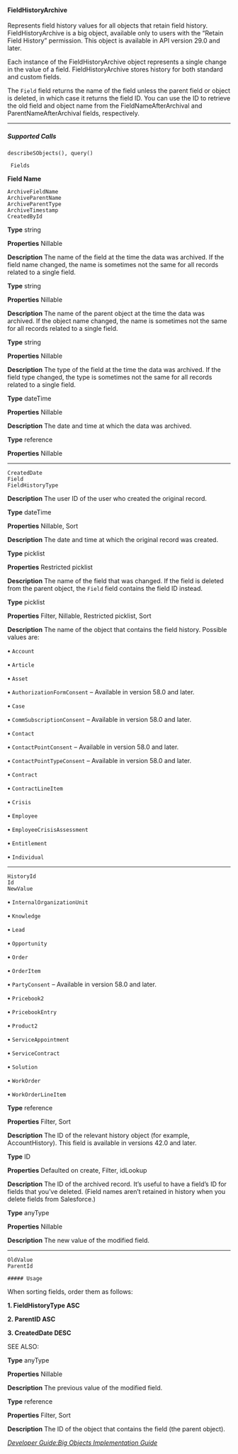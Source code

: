 #### FieldHistoryArchive

Represents field history values for all objects that retain field history. FieldHistoryArchive is a big object, available only to users
with the “Retain Field History” permission. This object is available in API version 29.0 and later.

Each instance of the FieldHistoryArchive object represents a single change in the value of a field. FieldHistoryArchive
stores history for both standard and custom fields.

The `Field` field returns the name of the field unless the parent field or object is deleted, in which case it returns the field ID. You can
use the ID to retrieve the old field and object name from the FieldNameAfterArchival and ParentNameAfterArchival
fields, respectively.


-----

##### Supported Calls
```
describeSObjects(), query()

 Fields

```
**Field Name**
```
ArchiveFieldName
ArchiveParentName
ArchiveParentType
ArchiveTimestamp
CreatedById

```

**Type**
string

**Properties**
Nillable

**Description**
The name of the field at the time the data was archived. If the field name changed,
the name is sometimes not the same for all records related to a single field.

**Type**
string

**Properties**
Nillable

**Description**
The name of the parent object at the time the data was archived. If the object
name changed, the name is sometimes not the same for all records related to a
single field.

**Type**
string

**Properties**
Nillable

**Description**
The type of the field at the time the data was archived. If the field type changed,
the type is sometimes not the same for all records related to a single field.

**Type**
dateTime

**Properties**
Nillable

**Description**
The date and time at which the data was archived.

**Type**
reference

**Properties**
Nillable


-----

```
CreatedDate
Field
FieldHistoryType

```

**Description**
The user ID of the user who created the original record.

**Type**
dateTime

**Properties**
Nillable, Sort

**Description**
The date and time at which the original record was created.

**Type**
picklist

**Properties**
Restricted picklist

**Description**
The name of the field that was changed. If the field is deleted from the parent
object, the `Field` field contains the field ID instead.

**Type**
picklist

**Properties**
Filter, Nillable, Restricted picklist, Sort

**Description**
The name of the object that contains the field history. Possible values are:

**•** `Account`

**•** `Article`

**•** `Asset`

**•** `AuthorizationFormConsent` – Available in version 58.0 and later.

**•** `Case`

**•** `CommSubscriptionConsent` – Available in version 58.0 and later.

**•** `Contact`

**•** `ContactPointConsent` – Available in version 58.0 and later.

**•** `ContactPointTypeConsent` – Available in version 58.0 and later.

**•** `Contract`

**•** `ContractLineItem`

**•** `Crisis`

**•** `Employee`

**•** `EmployeeCrisisAssessment`

**•** `Entitlement`

**•** `Individual`


-----

```
HistoryId
Id
NewValue

```


**•** `InternalOrganizationUnit`

**•** `Knowledge`

**•** `Lead`

**•** `Opportunity`

**•** `Order`

**•** `OrderItem`

**•** `PartyConsent` – Available in version 58.0 and later.

**•** `Pricebook2`

**•** `PricebookEntry`

**•** `Product2`

**•** `ServiceAppointment`

**•** `ServiceContract`

**•** `Solution`

**•** `WorkOrder`

**•** `WorkOrderLineItem`

**Type**
reference

**Properties**
Filter, Sort

**Description**
The ID of the relevant history object (for example, AccountHistory). This field is
available in versions 42.0 and later.

**Type**
ID

**Properties**
Defaulted on create, Filter, idLookup

**Description**
The ID of the archived record. It’s useful to have a field’s ID for fields that you’ve
deleted. (Field names aren’t retained in history when you delete fields from
Salesforce.)

**Type**
anyType

**Properties**
Nillable

**Description**
The new value of the modified field.


-----

```
OldValue
ParentId

##### Usage

```
When sorting fields, order them as follows:

**1. FieldHistoryType ASC**

**2. ParentID ASC**

**3. CreatedDate DESC**

SEE ALSO:


**Type**
anyType

**Properties**
Nillable

**Description**
The previous value of the modified field.

**Type**
reference

**Properties**
Filter, Sort

**Description**
The ID of the object that contains the field (the parent object).


_[Developer Guide:Big Objects Implementation Guide](https://developer.salesforce.com/docs/atlas.en-us.254.0.bigobjects.meta/bigobjects/big_object.htm)_
